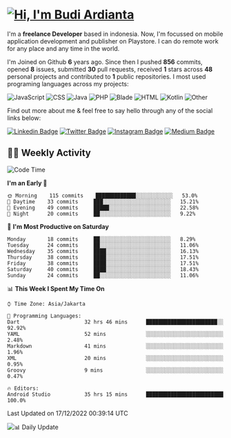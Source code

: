 # [![Hi, I'm Budi Ardianta](https://readme-typing-svg.herokuapp.com?size=24&vCenter=true&lines=%F0%9F%91%8B+Hi%2C+I'm+Budi+Ardianta+;%F0%9F%92%BB+Android+And+Web+Developer+)](https://git.io/typing-svg)

I'm a **freelance Developer** based in indonesia. Now, I'm focussed on mobile application development and publisher on Playstore. I can do remote work for any place and any time in the world.

I'm Joined on Github **6** years ago. Since then I pushed **856** commits, opened **8** issues, submitted **30** pull requests, received **1** stars across **48** personal projects and contributed to **1** public repositories.
I most used programing languages across my projects:

![JavaScript](https://img.shields.io/badge/-JavaScript-%23f1e05a?style=flat&logo=JavaScript&logoColor=white)
![CSS](https://img.shields.io/badge/-CSS-%23563d7c?style=flat&logo=CSS&logoColor=white)
![Java](https://img.shields.io/badge/-Java-%23b07219?style=flat&logo=Java&logoColor=white)
![PHP](https://img.shields.io/badge/-PHP-%234F5D95?style=flat&logo=PHP&logoColor=white)
![Blade](https://img.shields.io/badge/-Blade-%23f7523f?style=flat&logo=Blade&logoColor=white)
![HTML](https://img.shields.io/badge/-HTML-%23e34c26?style=flat&logo=HTML&logoColor=white)
![Kotlin](https://img.shields.io/badge/-Kotlin-%23A97BFF?style=flat&logo=Kotlin&logoColor=white)
![Other](https://img.shields.io/badge/-Other-%23ededed?style=flat&logo=Other&logoColor=white)

Find out more about me & feel free to say hello through any of the social links below:

[![Linkedin Badge](https://img.shields.io/badge/-budiardianata-blue?style=flat&logo=Linkedin&logoColor=white&link=https://www.linkedin.com/in/budiardianata/)](https://www.linkedin.com/in/budiardianata/)
[![Twitter Badge](https://img.shields.io/badge/-budiardianata-%231DA1F2.svg?style=flat&logo=twitter&logoColor=white&link=https://www.twitter.com/budiardianata)](https://www.linkedin.com/in/budiardianata/)
[![Instagram Badge](https://img.shields.io/badge/-budiardianata-purple?style=flat&logo=instagram&logoColor=white&link=https://instagram.com/budiardianata/)](https://instagram.com/budiardianata)
[![Medium Badge](https://img.shields.io/badge/-@budiardianata-%2312100E.svg?style=flat&logo=Medium&logoColor=white&link=https://medium.com/@budiardianata/)](https://medium.com/@budiardianata)

## 👨‍💻 Weekly Activity
<!--START_SECTION:waka-->
![Code Time](http://img.shields.io/badge/Code%20Time-1%2C284%20hrs%2015%20mins-blue)

**I'm an Early 🐤** 

```text
🌞 Morning    115 commits    █████████████░░░░░░░░░░░░   53.0% 
🌆 Daytime    33 commits     ███░░░░░░░░░░░░░░░░░░░░░░   15.21% 
🌃 Evening    49 commits     █████░░░░░░░░░░░░░░░░░░░░   22.58% 
🌙 Night      20 commits     ██░░░░░░░░░░░░░░░░░░░░░░░   9.22%

```
📅 **I'm Most Productive on Saturday** 

```text
Monday       18 commits     ██░░░░░░░░░░░░░░░░░░░░░░░   8.29% 
Tuesday      24 commits     ██░░░░░░░░░░░░░░░░░░░░░░░   11.06% 
Wednesday    35 commits     ████░░░░░░░░░░░░░░░░░░░░░   16.13% 
Thursday     38 commits     ████░░░░░░░░░░░░░░░░░░░░░   17.51% 
Friday       38 commits     ████░░░░░░░░░░░░░░░░░░░░░   17.51% 
Saturday     40 commits     ████░░░░░░░░░░░░░░░░░░░░░   18.43% 
Sunday       24 commits     ██░░░░░░░░░░░░░░░░░░░░░░░   11.06%

```


📊 **This Week I Spent My Time On** 

```text
⌚︎ Time Zone: Asia/Jakarta

💬 Programming Languages: 
Dart                     32 hrs 46 mins      ███████████████████████░░   92.92% 
YAML                     52 mins             ░░░░░░░░░░░░░░░░░░░░░░░░░   2.48% 
Markdown                 41 mins             ░░░░░░░░░░░░░░░░░░░░░░░░░   1.96% 
XML                      20 mins             ░░░░░░░░░░░░░░░░░░░░░░░░░   0.95% 
Groovy                   9 mins              ░░░░░░░░░░░░░░░░░░░░░░░░░   0.47%

🔥 Editors: 
Android Studio           35 hrs 15 mins      █████████████████████████   100.0%

```


 Last Updated on 17/12/2022 00:39:14 UTC
<!--END_SECTION:waka-->

![📊 Daily Update](https://github.com/budiardianata/budiardianata/actions/workflows/update-activity.yml/badge.svg)
